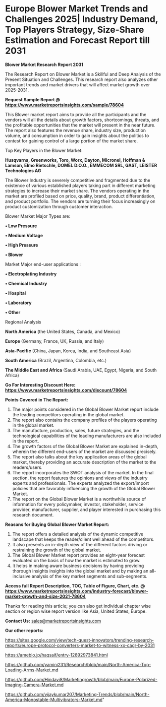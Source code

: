 # Europe Blower Market Trends and Challenges 2025| Industry Demand, Top Players Strategy, Size-Share Estimation and Forecast Report till 2031

<strong>Blower Market Research Report 2031</strong>

The Research Report on Blower Market is a Skillful and Deep Analysis of the Present Situation and Challenges. This research report also analyzes other important trends and market drivers that will affect market growth over 2025-2031.

<strong>Request Sample Report @ <a href=https://www.marketreportsinsights.com/sample/78604>https://www.marketreportsinsights.com/sample/78604</a></strong>

This Blower market report aims to provide all the participants and the vendors will all the details about growth factors, shortcomings, threats, and the profitable opportunities that the market will present in the near future. The report also features the revenue share, industry size, production volume, and consumption in order to gain insights about the politics to contest for gaining control of a large portion of the market share.

Top Key Players in the Blower Market:

<strong>Husqvarna, Greenworks, Toro, Worx, Dayton, Micronel, Hoffman & Lamson, Elmo Rietschle, DOMEL D.O.O., EMMECOM SRL, GAST, LEISTER Technologies AG</strong>

The Blower Industry is severely competitive and fragmented due to the existence of various established players taking part in different marketing strategies to increase their market share. The vendors operating in the market are profiled based on price, quality, brand, product differentiation, and product portfolio. The vendors are turning their focus increasingly on product customization through customer interaction.

Blower Market Major Types are:

<strong>• Low Pressure

• Medium Voltage

• High Pressure

• Blower</strong>

Market Major end-user applications :

<strong>• Electroplating Industry

• Chemical Industry

• Hospital

• Laboratory

• Other</strong>

Regional Analysis

</u><strong><b>North America</b></strong> (the United States, Canada, and Mexico)

<strong><b>Europe </b></strong>(Germany, France, UK, Russia, and Italy)

<strong><b>Asia-Pacific</b></strong> (China, Japan, Korea, India, and Southeast Asia)

<strong><b>South America</b></strong> (Brazil, Argentina, Colombia, etc.)

<strong><b>The Middle East and Africa</b></strong> (Saudi Arabia, UAE, Egypt, Nigeria, and South Africa)

<strong>Go For Interesting Discount Here: <a href=https://www.marketreportsinsights.com/discount/78604>https://www.marketreportsinsights.com/discount/78604</a></strong>

<strong>Points Covered in The Report:</strong>
<ol>
  <li>The major points considered in the Global Blower Market report include the leading competitors operating in the global market.</li>
  <li>The report also contains the company profiles of the players operating in the global market.</li>
  <li>The manufacture, production, sales, future strategies, and the technological capabilities of the leading manufacturers are also included in the report.</li>
  <li>The growth factors of the Global Blower Market are explained in-depth, wherein the different end-users of the market are discussed precisely.</li>
  <li>The report also talks about the key application areas of the global market, thereby providing an accurate description of the market to the readers/users.</li>
  <li>The report incorporates the SWOT analysis of the market. In the final section, the report features the opinions and views of the industry experts and professionals. The experts analyzed the export/import policies that are favorably influencing the growth of the Global Blower Market.</li>
  <li>The report on the Global Blower Market is a worthwhile source of information for every policymaker, investor, stakeholder, service provider, manufacturer, supplier, and player interested in purchasing this research document.</li>
</ol>
<strong>Reasons for Buying Global Blower Market Report:</strong>

<ol>
  <li>The report offers a detailed analysis of the dynamic competitive landscape that keeps the reader/client well ahead of the competitors.</li>
  <li>It also presents an in-depth view of the different factors driving or restraining the growth of the global market.</li>
  <li>The Global Blower Market report provides an eight-year forecast evaluated on the basis of how the market is estimated to grow.</li>
  <li>It helps in making aware business decisions by having providing thorough insights insights into the global market and by making an all-inclusive analysis of the key market segments and sub-segments.</li>
</ol>
<strong>Access full Report Description, TOC, Table of Figure, Chart, etc. @ <a href=https://www.marketreportsinsights.com/industry-forecast/blower-market-growth-and-size-2021-78604>https://www.marketreportsinsights.com/industry-forecast/blower-market-growth-and-size-2021-78604</a></strong>


Thanks for reading this article; you can also get individual chapter wise section or region wise report version like Asia, United States, Europe.

<strong>Contact Us:</strong>
sales@marketreportsinsights.com

<strong>Our other reports:</strong>

<a href=https://sites.google.com/view/tech-quest-innovators/trending-research-reports/europe-protocol-converters-market-to-witness-xx-cagr-by-2031>https://sites.google.com/view/tech-quest-innovators/trending-research-reports/europe-protocol-converters-market-to-witness-xx-cagr-by-2031</a>

<a href=https://ameblo.jp/haqsaif/entry-12892973841.html>https://ameblo.jp/haqsaif/entry-12892973841.html</a>

<a href=https://github.com/yamini231/Research/blob/main/North-America-Top-Loading-Arms-Market.md>https://github.com/yamini231/Research/blob/main/North-America-Top-Loading-Arms-Market.md</a>

<a href=https://github.com/Hindavi8/Marketingrowth/blob/main/Europe-Polarized-Imaging-Camera-Market.md>https://github.com/Hindavi8/Marketingrowth/blob/main/Europe-Polarized-Imaging-Camera-Market.md</a>

<a href=https://github.com/vijaykumar207/Marketing-Trends/blob/main/North-America-Monostable-Multivibrators-Market.md>https://github.com/vijaykumar207/Marketing-Trends/blob/main/North-America-Monostable-Multivibrators-Market.md</a>"
